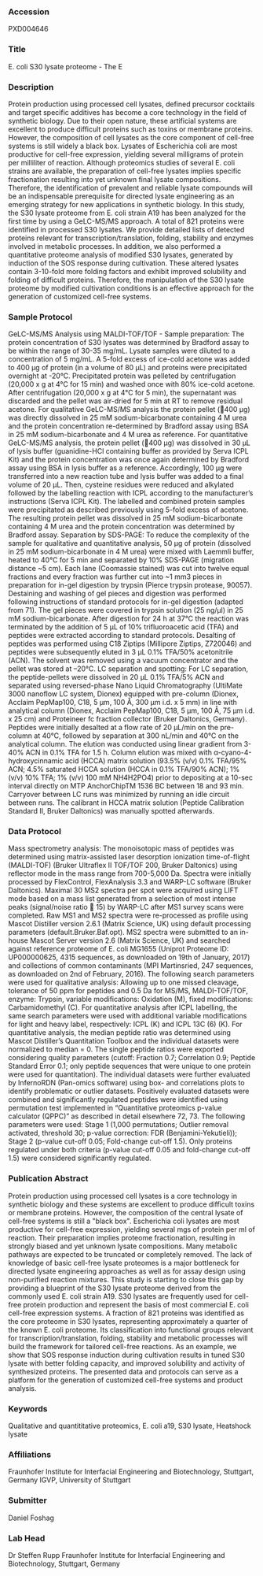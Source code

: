 ### Accession
PXD004646

### Title
E. coli S30 lysate proteome -  The E

### Description
Protein production using processed cell lysates, defined precursor cocktails and target specific additives has become a core technology in the field of synthetic biology. Due to their open nature, these artificial systems are excellent to produce difficult proteins such as toxins or membrane proteins. However, the composition of cell lysates as the core component of cell-free systems is still widely a black box. Lysates of Escherichia coli are most productive for cell-free expression, yielding several milligrams of protein per milliliter of reaction. Although proteomics studies of several E. coli strains are available, the preparation of cell-free lysates implies specific fractionation resulting into yet unknown final lysate compositions. Therefore, the identification of prevalent and reliable lysate compounds will be an indispensable prerequisite for directed lysate engineering as an emerging strategy for new applications in synthetic biology. In this study, the S30 lysate proteome from E. coli strain A19 has been analyzed for the first time by using a GeLC-MS/MS approach. A total of 821 proteins were identified in processed S30 lysates. We provide detailed lists of detected proteins relevant for transcription/translation, folding, stability and enzymes involved in metabolic processes. In addition, we also performed a quantitative proteome analysis of modified S30 lysates, generated by induction of the SOS response during cultivation. These altered lysates contain 3-10-fold more folding factors and exhibit improved solubility and folding of difficult proteins. Therefore, the manipulation of the S30 lysate proteome by modified cultivation conditions is an effective approach for the generation of customized cell-free systems.

### Sample Protocol
GeLC-MS/MS Analysis using MALDI-TOF/TOF - Sample preparation: The protein concentration of S30 lysates was determined by Bradford assay to be within the range of 30-35 mg/mL. Lysate samples were diluted to a concentration of 5 mg/mL. A 5-fold excess of ice-cold acetone was added to 400 µg of protein (in a volume of 80 µL) and proteins were precipitated overnight at -20°C. Precipitated protein was pelleted by centrifugation (20,000 x g at 4°C for 15 min) and washed once with 80% ice-cold acetone. After centrifugation (20,000 x g at 4°C for 5 min), the supernatant was discarded and the pellet was air-dried for 5 min at RT to remove residual acetone.  For qualitative GeLC-MS/MS analysis the protein pellet (400 µg) was directly dissolved in 25 mM sodium-bicarbonate containing 4 M urea and the protein concentration re-determined by Bradford assay using BSA in 25 mM sodium-bicarbonate and 4 M urea as reference. For quantitative GeLC-MS/MS analysis, the protein pellet (400 µg) was dissolved in 30 µL of lysis buffer (guanidine-HCl containing buffer as provided by Serva ICPL Kit) and the protein concentration was once again determined by Bradford assay using BSA in lysis buffer as a reference. Accordingly, 100 µg were transferred into a new reaction tube and lysis buffer was added to a final volume of 20 µL. Then, cysteine residues were reduced and alkylated followed by the labelling reaction with ICPL according to the manufacturer’s instructions (Serva ICPL Kit). The labelled and combined protein samples were precipitated as described previously using 5-fold excess of acetone. The resulting protein pellet was dissolved in 25 mM sodium-bicarbonate containing 4 M urea and the protein concentration was determined by Bradford assay. Separation by SDS-PAGE: To reduce the complexity of the sample for qualitative and quantitative analysis, 50 µg of protein (dissolved in 25 mM sodium-bicarbonate in 4 M urea) were mixed with Laemmli buffer, heated to 40°C for 5 min and separated by 10% SDS-PAGE (migration distance ~5 cm). Each lane (Coomassie stained) was cut into twelve equal fractions and every fraction was further cut into ~1 mm3 pieces in preparation for in-gel digestion by trypsin (Pierce trypsin protease, 90057). Destaining and washing of gel pieces and digestion was performed following instructions of standard protocols for in-gel digestion (adapted from 71). The gel pieces were covered in trypsin solution (25 ng/µl) in 25 mM sodium-bicarbonate. After digestion for 24 h at 37°C the reaction was terminated by the addition of 5 µL of 10% trifluoroacetic acid (TFA) and peptides were extracted according to standard protocols. Desalting of peptides was performed using C18 Ziptips (Millipore Ziptips, Z720046) and peptides were subsequently eluted in 3 µL 0.1% TFA/50% acetonitrile (ACN). The solvent was removed using a vacuum concentrator and the pellet was stored at –20°C. LC separation and spotting: For LC separation, the peptide-pellets were dissolved in 20 µL 0.1% TFA/5% ACN and separated using reversed-phase Nano Liquid Chromatography (UltiMate 3000 nanoflow LC system, Dionex) equipped with pre-column (Dionex, Acclaim PepMap100, C18, 5 μm, 100 Å, 300 μm i.d. x 5 mm) in line with analytical column (Dionex, Acclaim PepMap100, C18, 5 μm, 100 Å, 75 μm i.d. x 25 cm) and Proteineer fc fraction collector (Bruker Daltonics, Germany). Peptides were initially desalted at a flow rate of 20 µL/min on the pre-column at 40°C, followed by separation at 300 nL/min and 40°C on the analytical column. The elution was conducted using linear gradient from 3-40% ACN in 0.1% TFA for 1.5 h. Column elution was mixed with α-cyano-4-hydroxycinnamic acid (HCCA) matrix solution (93.5% (v/v) 0.1% TFA/95% ACN; 4.5% saturated HCCA solution (HCCA in 0.1% TFA/90% ACN); 1% (v/v) 10% TFA; 1% (v/v) 100 mM NH4H2PO4) prior to depositing at a 10-sec interval directly on MTP AnchorChipTM 1536 BC between 18 and 93 min. Carryover between LC runs was minimized by running an idle circuit between runs. The calibrant in HCCA matrix solution (Peptide Calibration Standard II, Bruker Daltonics) was manually spotted afterwards.

### Data Protocol
Mass spectrometry analysis: The monoisotopic mass of peptides was determined using matrix-assisted laser desorption ionization time-of-flight (MALDI-TOF) (Bruker Ultraflex II TOF/TOF 200, Bruker Daltonics) using reflector mode in the mass range from 700-5,000 Da. Spectra were initially processed by FlexControl, FlexAnalysis 3.3 and WARP-LC software (Bruker Daltonics). Maximal 30 MS2 spectra per spot were acquired using LIFT mode based on a mass list generated from a selection of most intense peaks (signal/noise ratio  15) by WARP-LC after MS1 survey scans were completed.  Raw MS1 and MS2 spectra were re-processed as profile using Mascot Distiller version 2.6.1 (Matrix Science, UK) using default processing parameters (default.Bruker.Baf.opt). MS2 spectra were submitted to an in-house Mascot Server version 2.6 (Matrix Science, UK) and searched against reference proteome of E. coli MG1655 (Uniprot Proteome ID: UP000000625, 4315 sequences, as downloaded on 19th of January, 2017) and collections of common contaminants (MPI Martinsried, 247 sequences, as downloaded on 2nd of February, 2016). The following search parameters were used for qualitative analysis: Allowing up to one missed cleavage, tolerance of 50 ppm for peptides and 0.5 Da for MS/MS, MALDI-TOF/TOF, enzyme: Trypsin, variable modifications: Oxidation (M), fixed modifications: Carbamidomethyl (C). For quantitative analysis after ICPL labelling, the same search parameters were used with additional variable modifications for light and heavy label, respectively: ICPL (K) and ICPL 13C (6) (K). For quantitative analysis, the median peptide ratio was determined using Mascot Distiller’s Quantitation Toolbox and the individual datasets were normalized to median = 0. The single peptide ratios were exported considering quality parameters (cutoff: Fraction 0.7; Correlation 0.9; Peptide Standard Error 0.1; only peptide sequences that were unique to one protein were used for quantitation). The individual datasets were further evaluated by InfernoRDN (Pan-omics software) using box- and correlations plots to identify problematic or outlier datasets. Positively evaluated datasets were combined and significantly regulated peptides were identified using permutation test implemented in “Quantitative proteomics p-value calculator (QPPC)” as described in detail elsewhere 72, 73. The following parameters were used: Stage 1 (1,000 permutations; Outlier removal activated, threshold 30; p-value correction: FDR (Benjamini-Yekutieli)); Stage 2 (p-value cut-off 0.05; Fold-change cut-off 1.5). Only proteins regulated under both criteria (p-value cut-off 0.05 and fold-change cut-off 1.5) were considered significantly regulated.

### Publication Abstract
Protein production using processed cell lysates is a core technology in synthetic biology and these systems are excellent to produce difficult toxins or membrane proteins. However, the composition of the central lysate of cell-free systems is still a "black box". Escherichia coli lysates are most productive for cell-free expression, yielding several mgs of protein per ml of reaction. Their preparation implies proteome fractionation, resulting in strongly biased and yet unknown lysate compositions. Many metabolic pathways are expected to be truncated or completely removed. The lack of knowledge of basic cell-free lysate proteomes is a major bottleneck for directed lysate engineering approaches as well as for assay design using non-purified reaction mixtures. This study is starting to close this gap by providing a blueprint of the S30 lysate proteome derived from the commonly used E. coli strain A19. S30 lysates are frequently used for cell-free protein production and represent the basis of most commercial E. coli cell-free expression systems. A fraction of 821 proteins was identified as the core proteome in S30 lysates, representing approximately a quarter of the known E. coli proteome. Its classification into functional groups relevant for transcription/translation, folding, stability and metabolic processes will build the framework for tailored cell-free reactions. As an example, we show that SOS response induction during cultivation results in tuned S30 lysate with better folding capacity, and improved solubility and activity of synthesized proteins. The presented data and protocols can serve as a platform for the generation of customized cell-free systems and product analysis.

### Keywords
Qualitative and quantititative proteomics, E. coli a19, S30 lysate, Heatshock lysate

### Affiliations
Fraunhofer Institute for Interfacial Engineering and Biotechnology, Stuttgart, Germany
IGVP, University of Stuttgart

### Submitter
Daniel Foshag

### Lab Head
Dr Steffen Rupp
Fraunhofer Institute for Interfacial Engineering and Biotechnology, Stuttgart, Germany


